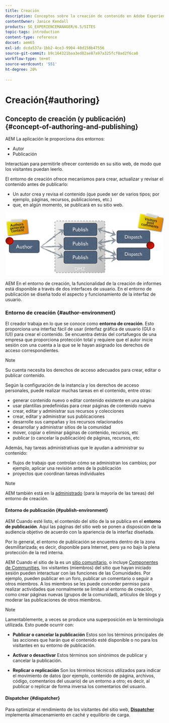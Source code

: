 ```yaml
---
title: Creación
description: Conceptos sobre la creación de contenido en Adobe Experience Manager
contentOwner: Janice Kendall
products: SG_EXPERIENCEMANAGER/6.5/SITES
topic-tags: introduction
content-type: reference
docset: aem65
exl-id: dcda537a-1bb2-4ce3-9904-40d158b47556
source-git-commit: b9c164321baa3ed82ae87a97a325fcf0ad2f6ca0
workflow-type: tm+mt
source-wordcount: '551'
ht-degree: 20%

---
```


# Creación{#authoring}

## Concepto de creación (y publicación) {#concept-of-authoring-and-publishing}

AEM La aplicación le proporciona dos entornos:

* Autor
* Publicación

Interactúan para permitirle ofrecer contenido en su sitio web, de modo que los visitantes puedan leerlo.

El entorno de creación ofrece mecanismos para crear, actualizar y revisar el contenido antes de publicarlo:

* Un autor crea y revisa el contenido (que puede ser de varios tipos; por ejemplo, páginas, recursos, publicaciones, etc.)
* que, en algún momento, se publicará en su sitio web.

![Información general sobre entornos](assets/chlimage_1-132.png)

AEM En el entorno de creación, la funcionalidad de la creación de informes está disponible a través de dos interfaces de usuario. En el entorno de publicación se diseña todo el aspecto y funcionamiento de la interfaz de usuario.

### Entorno de creación {#author-environment}

El creador trabaja en lo que se conoce como **entorno de creación**. Esto proporciona una interfaz fácil de usar (interfaz gráfica de usuario (GUI o IU)) para crear el contenido. Se encuentra detrás del cortafuegos de una empresa que proporciona protección total y requiere que el autor inicie sesión con una cuenta a la que se le hayan asignado los derechos de acceso correspondientes.

>[!NOTE]
>
>Su cuenta necesita los derechos de acceso adecuados para crear, editar o publicar contenido.

Según la configuración de la instancia y los derechos de acceso personales, puede realizar muchas tareas en el contenido, entre otras:

* generar contenido nuevo o editar contenido existente en una página
* usar plantillas predefinidas para crear páginas de contenido nuevo
* crear, editar y administrar sus recursos y colecciones
* crear, editar y administrar sus publicaciones
* desarrolle sus campañas y los recursos relacionados
* desarrollar y administrar sitios de la comunidad
* mover, copiar o eliminar páginas de contenido, recursos, etc
* publicar (o cancelar la publicación) de páginas, recursos, etc

Además, hay tareas administrativas que le ayudan a administrar su contenido:

* flujos de trabajo que controlan cómo se administran los cambios; por ejemplo, aplicar una revisión antes de la publicación
* proyectos que coordinan tareas individuales

>[!NOTE]
>
>AEM también está en la [administrado](/help/sites-administering/home.md) (para la mayoría de las tareas) del entorno de creación.

#### Entorno de publicación {#publish-environment}

AEM Cuando esté listo, el contenido del sitio de la se publica en el **entorno de publicación**. Aquí las páginas del sitio web se ponen a disposición de la audiencia objetivo de acuerdo con la apariencia de la interfaz diseñada.

Por lo general, el entorno de publicación se encuentra dentro de la zona desmilitarizada; es decir, disponible para Internet, pero ya no bajo la plena protección de la red interna.

AEM Cuando el sitio de la es un [sitio comunitario](/help/communities/overview.md), o incluye [Componentes de Communities](/help/communities/author-communities.md), los visitantes (miembros) del sitio que hayan iniciado sesión pueden interactuar con las funciones de las Comunidades. Por ejemplo, pueden publicar en un foro, publicar un comentario o seguir a otros miembros. A los miembros se les puede conceder permiso para realizar actividades que normalmente se limitan al entorno de creación, como crear páginas nuevas (grupos de la comunidad), artículos de blogs y moderar las publicaciones de otros miembros.

>[!NOTE]
>
>Lamentablemente, a veces se produce una superposición en la terminología utilizada. Esto puede ocurrir con:
>
>* **Publicar o cancelar la publicación**
>  Estos son los términos principales de las acciones que harán que el contenido esté disponible o no para los visitantes en su entorno de publicación.
>
>* **Activar o desactivar**
>  Estos términos son sinónimos de publicar y cancelar la publicación.
>
>* **Replicar o replicación**
>  Son los términos técnicos utilizados para indicar el movimiento de datos (por ejemplo, contenido de página, archivos, código, comentarios del usuario) de un entorno a otro; es decir, al publicar o replicar de forma inversa los comentarios del usuario.
>

#### Dispatcher {#dispatcher}

Para optimizar el rendimiento de los visitantes del sitio web, **[Dispatcher](https://experienceleague.adobe.com/docs/experience-manager-dispatcher/using/dispatcher.html?lang=es)** implementa almacenamiento en caché y equilibrio de carga.
